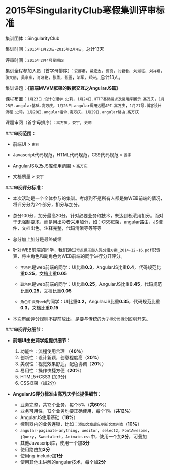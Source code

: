 # 2015年SingularityClub寒假集训评审标准

集训团体：SingularityClub

集训时间：`2015年1月23日`-`2015年2月4日`，总计13天

评审时间：`2015年2月4号星期四`

集训全程参加人员（首字母排序）：`安娜娜`，`戴宏达`，`贾亮`，`刘君君`，`刘淑钰`，`刘祥翔`，`骆文丽`，`吴京京`，`肖晓艳`，`张勇`，`张圆`，`邹军`，`郑兴`。总计13人。

集训课题：**《前端MVVM框架的数据交互之AngularJS篇》**

课程布置：`1月23日.设计心理学.史莉`，`1月24日.HTTP基础请求及常用库展示.高万庆`，`1月25日.angular基础.高万庆`，`1月26日.angular调用远程API.高万庆`，`1月27号.博客设计流程.史莉`，`1月28日.angular指令.高万庆`，`1月29日.angular路由.高万庆`

课题审阅（首字母排序）：`高万庆`，`娄宇`，`史莉`

###**审阅范围：**

- 前端UI > `史莉`

- Javascript代码规范，HTML代码规范，CSS代码规范 > `娄宇`

- AngularJS以及JS库使用范围 > `高万庆`

- 文档质量  > `娄宇`

###**审阅评分标准：**

- 本次活动是一个全体参与的集训。考虑到不是所有人都是做WEB前端的情况，将评分分为2个部分，扣分与加分。

- 总分100分，加分最高20分。针对必要业务和技术，未达到者采用扣分。而对于无强制要求，而是用出彩者采用加分，如：CSS框架，angular路由，JS控件，文档出色，注释完整，代码清晰等等等等

- 总分加上加分是最终成绩

- 针对WEB前端的同学，我们通过`奇点俱乐部人员分组方案_2014-12-16.pdf`职责表，将主角色和副角色为WEB前端的同学进行分开评分。

    - `主角色`是web前端的同学：UI比重**0.3**，AngularJS比重**0.4**，代码规范比重**0.25**，文档比重**0.05**

    - `副角色`是web前端的同学：UI比重**0.25**，AngularJS比重**0.45**，代码规范比重**0.25**，文档比重**0.05**

    - `角色中没有web`的同学：UI比重**0.2**，AngularJS比重**0.35**，代码规范比重**0.3**，文档比重**0.15**

- 本次审阅评分规则不提前放出，是要与传统的`为了得分而得分`区别开来。


###**审阅评分细节：**

- **前端UI由史莉学姐提供细节：**

    1. 功能性：流程使用合理 （**40%**）
    2. 创新性：设计新颖，创意程度高（**20%**）
    3. 美观性：视觉效果舒适，配色协调（**20%**）
    4. 易用性：操作快捷方便（**20%**）
    1. HTML5+CSS3 (加3分)
    2. CSS框架（加2分）

- **AngularJS评分标准由高万庆学长提供细节：**

    - 业务完整，共12个业务，每个5%（**共60%**）
    - 业务可用性，12个业务均要正确使用，每个1%（**共12%**）
    - AngularJS使用基础（**18%**）
    - 控制器内的业务连锁，比如：`添加文章后应刷新文章列表`（**10%**）
    - `angular-paginate-anything`，`ueditor`，`select2`，`FontAwesome`，`jQuery`，`Sweetalert`，`Animate.css`中，使用一个加**2分**，可叠加
    - 其他Javascript库，使用一个加**3分**
    - 使用路由加**3分**
    - 使用ng-include加**1分**
    - 使用其他未讲解的angular技术，每个加**2分**